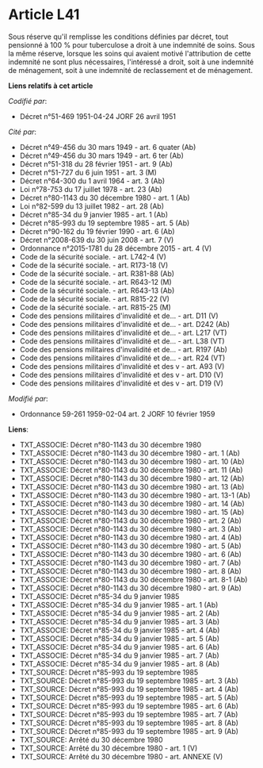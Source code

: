 # Article L41

Sous réserve qu'il remplisse les conditions définies par décret, tout pensionné à 100 % pour tuberculose a droit à une
indemnité de soins. Sous la même réserve, lorsque les soins qui avaient motivé l'attribution de cette indemnité ne sont plus
nécessaires, l'intéressé a droit, soit à une indemnité de ménagement, soit à une indemnité de reclassement et de ménagement.

**Liens relatifs à cet article**

_Codifié par_:

  - Décret n°51-469 1951-04-24 JORF 26 avril 1951

_Cité par_:

  - Décret n°49-456 du 30 mars 1949 - art. 6 quater (Ab)
  - Décret n°49-456 du 30 mars 1949 - art. 6 ter (Ab)
  - Décret n°51-318 du 28 février 1951 - art. 9 (Ab)
  - Décret n°51-727 du 6 juin 1951 - art. 3 (M)
  - Décret n°64-300 du 1 avril 1964 - art. 3 (Ab)
  - Loi n°78-753 du 17 juillet 1978 - art. 23 (Ab)
  - Décret n°80-1143 du 30 décembre 1980 - art. 1 (Ab)
  - Loi n°82-599 du 13 juillet 1982 - art. 28 (Ab)
  - Décret n°85-34 du 9 janvier 1985 - art. 1 (Ab)
  - Décret n°85-993 du 19 septembre 1985 - art. 5 (Ab)
  - Décret n°90-162 du 19 février 1990 - art. 6 (Ab)
  - Décret n°2008-639 du 30 juin 2008 - art. 7 (V)
  - Ordonnance n°2015-1781 du 28 décembre 2015 - art. 4 (V)
  - Code de la sécurité sociale. - art. L742-4 (V)
  - Code de la sécurité sociale. - art. R173-18 (V)
  - Code de la sécurité sociale. - art. R381-88 (Ab)
  - Code de la sécurité sociale. - art. R643-12 (M)
  - Code de la sécurité sociale. - art. R643-13 (Ab)
  - Code de la sécurité sociale. - art. R815-22 (V)
  - Code de la sécurité sociale. - art. R815-25 (M)
  - Code des pensions militaires d'invalidité et de... - art. D11 (V)
  - Code des pensions militaires d'invalidité et de... - art. D242 (Ab)
  - Code des pensions militaires d'invalidité et de... - art. L217 (VT)
  - Code des pensions militaires d'invalidité et de... - art. L38 (VT)
  - Code des pensions militaires d'invalidité et de... - art. R197 (Ab)
  - Code des pensions militaires d'invalidité et de... - art. R24 (VT)
  - Code des pensions militaires d'invalidité et des v - art. A93 (V)
  - Code des pensions militaires d'invalidité et des v - art. D10 (V)
  - Code des pensions militaires d'invalidité et des v - art. D19 (V)

_Modifié par_:

  - Ordonnance 59-261 1959-02-04 art. 2 JORF 10 février 1959

**Liens**:

  - TXT_ASSOCIE: Décret n°80-1143 du 30 décembre 1980
  - TXT_ASSOCIE: Décret n°80-1143 du 30 décembre 1980 - art. 1 (Ab)
  - TXT_ASSOCIE: Décret n°80-1143 du 30 décembre 1980 - art. 10 (Ab)
  - TXT_ASSOCIE: Décret n°80-1143 du 30 décembre 1980 - art. 11 (Ab)
  - TXT_ASSOCIE: Décret n°80-1143 du 30 décembre 1980 - art. 12 (Ab)
  - TXT_ASSOCIE: Décret n°80-1143 du 30 décembre 1980 - art. 13 (Ab)
  - TXT_ASSOCIE: Décret n°80-1143 du 30 décembre 1980 - art. 13-1 (Ab)
  - TXT_ASSOCIE: Décret n°80-1143 du 30 décembre 1980 - art. 14 (Ab)
  - TXT_ASSOCIE: Décret n°80-1143 du 30 décembre 1980 - art. 15 (Ab)
  - TXT_ASSOCIE: Décret n°80-1143 du 30 décembre 1980 - art. 2 (Ab)
  - TXT_ASSOCIE: Décret n°80-1143 du 30 décembre 1980 - art. 3 (Ab)
  - TXT_ASSOCIE: Décret n°80-1143 du 30 décembre 1980 - art. 4 (Ab)
  - TXT_ASSOCIE: Décret n°80-1143 du 30 décembre 1980 - art. 5 (Ab)
  - TXT_ASSOCIE: Décret n°80-1143 du 30 décembre 1980 - art. 6 (Ab)
  - TXT_ASSOCIE: Décret n°80-1143 du 30 décembre 1980 - art. 7 (Ab)
  - TXT_ASSOCIE: Décret n°80-1143 du 30 décembre 1980 - art. 8 (Ab)
  - TXT_ASSOCIE: Décret n°80-1143 du 30 décembre 1980 - art. 8-1 (Ab)
  - TXT_ASSOCIE: Décret n°80-1143 du 30 décembre 1980 - art. 9 (Ab)
  - TXT_ASSOCIE: Décret n°85-34 du 9 janvier 1985
  - TXT_ASSOCIE: Décret n°85-34 du 9 janvier 1985 - art. 1 (Ab)
  - TXT_ASSOCIE: Décret n°85-34 du 9 janvier 1985 - art. 2 (Ab)
  - TXT_ASSOCIE: Décret n°85-34 du 9 janvier 1985 - art. 3 (Ab)
  - TXT_ASSOCIE: Décret n°85-34 du 9 janvier 1985 - art. 4 (Ab)
  - TXT_ASSOCIE: Décret n°85-34 du 9 janvier 1985 - art. 5 (Ab)
  - TXT_ASSOCIE: Décret n°85-34 du 9 janvier 1985 - art. 6 (Ab)
  - TXT_ASSOCIE: Décret n°85-34 du 9 janvier 1985 - art. 7 (Ab)
  - TXT_ASSOCIE: Décret n°85-34 du 9 janvier 1985 - art. 8 (Ab)
  - TXT_SOURCE: Décret n°85-993 du 19 septembre 1985
  - TXT_SOURCE: Décret n°85-993 du 19 septembre 1985 - art. 3 (Ab)
  - TXT_SOURCE: Décret n°85-993 du 19 septembre 1985 - art. 4 (Ab)
  - TXT_SOURCE: Décret n°85-993 du 19 septembre 1985 - art. 5 (Ab)
  - TXT_SOURCE: Décret n°85-993 du 19 septembre 1985 - art. 6 (Ab)
  - TXT_SOURCE: Décret n°85-993 du 19 septembre 1985 - art. 7 (Ab)
  - TXT_SOURCE: Décret n°85-993 du 19 septembre 1985 - art. 8 (Ab)
  - TXT_SOURCE: Décret n°85-993 du 19 septembre 1985 - art. 9 (Ab)
  - TXT_SOURCE: Arrêté du 30 décembre 1980
  - TXT_SOURCE: Arrêté du 30 décembre 1980 - art. 1 (V)
  - TXT_SOURCE: Arrêté du 30 décembre 1980 - art. ANNEXE (V)
